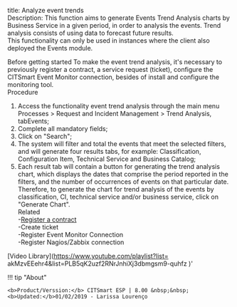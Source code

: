 
title: Analyze event trends  
Description: This function aims to generate Events Trend Analysis charts by Business Service in a given period, in order to analysis the events. Trend analysis consists of using data to forecast future results.  
This functionality can only be used in instances where the client also deployed the Events module.  

Before getting started
To make the event trend analysis, it's necessary to previously register a contract, a service request (ticket), configure the CITSmart Event Monitor connection, besides of install and configure the monitoring tool.  
Procedure
1.	Access the functionality event trend analysis through the main menu Processes > Request and Incident Management > Trend Analysis, tabEvents;  
2.	Complete all mandatory fields;  
3.	Click on "Search";  
4.	The system will filter and total the events that meet the selected filters, and will generate four results tabs, for example: Classification, Configuration Item, Technical Service and Business Catalog;  
5.	Each result tab will contain a button for generating the trend analysis chart, which displays the dates that comprise the period reported in the filters, and the number of occurrences of events on that particular date. Therefore, to generate the chart for trend analysis of the events by classification, CI, technical service and/or business service, click on "Generate Chart".  
Related  
 -[Register a contract]( https://itsm.citsmartcloud.com/citsmart/pages/knowledgeBasePortal/knowledgeBasePortal.load#/knowledge/7424)  
-Create ticket  
-Register Event Monitor Connection  
-Register Nagios/Zabbix connection  


<i class='fa fa-youtube-play  fa-2x' style='color:#97ce17;vertical-align: middle;'> </i> [Video Library](https://www.youtube.com/playlist?list= akMzvEEehr4&list=PLB5qK2uzf2RNrJnhiXj3dbmgsm9-quhfz )'

!!! tip "About"

    <b>Product/Verssion:</b> CITSmart ESP | 8.00 &nbsp;&nbsp;
    <b>Updated:</b>01/02/2019 - Larissa Lourenço



